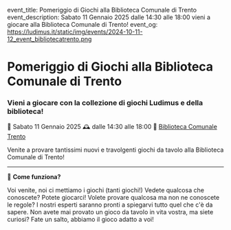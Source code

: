 event_title: Pomeriggio di Giochi alla Biblioteca Comunale di Trento
event_description: Sabato 11 Gennaio 2025 dalle 14:30 alle 18:00 vieni a giocare alla Biblioteca Comunale di Trento!
event_og: https://ludimus.it/static/img/events/2024-10-11-12_event_bibliotecatrento.png

# Pomeriggio di Giochi alla Biblioteca Comunale di Trento

<!-- ![](https://ludimus.it/static/img/events/2024-10-11-12_event_bibliotecatrento.png) -->

### Vieni a giocare con la collezione di giochi Ludimus e della biblioteca!

📅 Sabato 11 Gennaio 2025
🕰 dalle 14:30 alle 18:00
📍 [Biblioteca Comunale Trento](https://maps.app.goo.gl/7YHe7NZrrnUyVHGF9)

Venite a provare tantissimi nuovi e travolgenti giochi da tavolo alla Biblioteca Comunale di Trento!

---

🎲 **Come funziona?**

Voi venite, noi ci mettiamo i giochi (tanti giochi!)
Vedete qualcosa che conoscete? Potete giocarci!
Volete provare qualcosa ma non ne conoscete le regole? I nostri esperti saranno pronti a spiegarvi tutto quel che c'è da sapere.
Non avete mai provato un gioco da tavolo in vita vostra, ma siete curiosi? Fate un salto, abbiamo il gioco adatto a voi!
